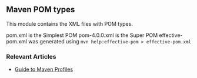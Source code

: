 ## Maven POM types

This module contains the XML files with POM types.

pom.xml is the Simplest POM
pom-4.0.0.xml is the Super POM
effective-pom.xml was generated using `mvn help:effective-pom > effective-pom.xml`

### Relevant Articles

- [Guide to Maven Profiles](https://www.baeldung.com/difference-between-super-pom-simplest-and-effective-pom/)
